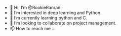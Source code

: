 - 👋 Hi, I’m @RookieRanran
- 👀 I’m interested in deep learning and Python.
- 🌱 I’m currently learning python and C.
- 💞️ I’m looking to collaborate on project management.
- 📫 How to reach me ...

<!---
RookieRanran/RookieRanran is a ✨ special ✨ repository because its `README.md` (this file) appears on your GitHub profile.
You can click the Preview link to take a look at your changes.
--->
